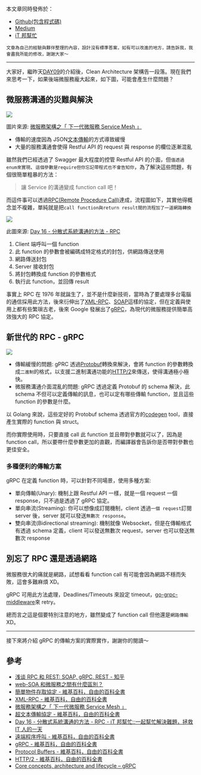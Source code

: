 本文章同時發佈於：

- [Github(包含程式碼)](https://github.com/superj80820/2020-ithelp-contest/blob/master/DAY09)
- [Medium](https://medium.com/%E9%AB%92%E6%A1%B6%E5%AD%90/day9-%E7%A5%9E%E5%A5%87%E7%9A%84-grpc-%E8%AE%93%E4%BD%A0%E6%8A%8A-call-service-%E7%95%B6%E6%88%90%E4%B8%80%E5%80%8B-function-call-%E6%A6%82%E5%BF%B5%E7%AF%87-1a27e7f24331)
- [iT 邦幫忙](https://ithelp.ithome.com.tw/articles/10242372)

```
文章為自己的經驗與夥伴整理的內容，設計沒有標準答案，如有可以改進的地方，請告訴我，我會盡我所能的修改，謝謝大家～
```

---

大家好，繼昨天[DAY09](https://github.com/superj80820/2020-ithelp-contest/blob/master/DAY07)的介紹後，Clean Architecture 架構告一段落。現在我們來思考一下，如果後端微服務龐大起來，如下圖，可能會產生什麼問題？

## 微服務溝通的災難與解決

![](https://i.imgur.com/M4NGgqF.png)

圖片來源: [微服務架構之「 下一代微服務 Service Mesh 」](https://www.itread01.com/content/1561532706.html)

- 傳輸的速度因為 JSON[文本傳輸](https://zh.wikipedia.org/wiki/%E8%B6%85%E6%96%87%E6%9C%AC%E4%BC%A0%E8%BE%93%E5%8D%8F%E8%AE%AE)的方式導致緩慢
- 大量的服務溝通會使得 Restful API 的 request 與 response 的欄位逐漸混亂

雖然我們已經透過了 Swagger 最大程度的控管 Restful API 的介面，但`值透過enum來實現`、`這個參數是require但你忘記帶程式也不會告知你`，為了解決這些問題，有個很簡單粗暴的方法：

> 讓 Service 的溝通變成 function call 吧！

而這件事可以透過[RPC(Remote Procedure Call)](https://zh.wikipedia.org/zh-tw/%E9%81%A0%E7%A8%8B%E9%81%8E%E7%A8%8B%E8%AA%BF%E7%94%A8)達成，流程圖如下，其實他得概念並不複雜，單純就是把`call function與return result間的流程加了一道網路轉換`

![](https://i.imgur.com/i51FX43.png)

此圖來源: [Day 16 - 分散式系統溝通的方法 - RPC](https://ithelp.ithome.com.tw/articles/10223580)

1. Client 端呼叫一個 function
2. 此 function 的參數會被編碼成特定格式的封包，供網路傳送使用
3. 網路傳送封包
4. Server 接收封包
5. 將封包轉換成 function 的參數格式
6. 執行此 function，並回傳 result

事實上 RPC 在 1976 年就誕生了，並不是什麼新技術，當時為了要處理多台電腦的通信採用此方法，後來衍伸出了[XML-RPC](https://zh.wikipedia.org/wiki/XML-RPC)、[SOAP](https://zh.wikipedia.org/wiki/%E7%AE%80%E5%8D%95%E5%AF%B9%E8%B1%A1%E8%AE%BF%E9%97%AE%E5%8D%8F%E8%AE%AE)這樣的協定，但在定義與使用上都有些繁瑣古老，後來 Google 發展出了[gRPC](https://zh.wikipedia.org/wiki/GRPC)，為現代的微服務提供簡單高效強大的 RPC 協定。

## 新世代的 RPC - gRPC

![](https://i.imgur.com/PoiSXeG.png)

- 傳輸緩慢的問題: gPRC 透過[Protobuf](https://zh.wikipedia.org/wiki/Protocol_Buffers)轉換來解決，會將 function 的參數轉換成`二進制`的格式，以支援二進制溝通功能的[HTTP/2](https://zh.wikipedia.org/wiki/HTTP/2#HTTP/2%E4%B8%8EHTTP/1.1%E6%AF%94%E8%BE%83)來傳送，使得溝通極小極快。
- 微服務溝通介面混亂的問題: gRPC 透過定義 Protobuf 的 schema 解決，此 schema 不但可以定義傳輸的訊息，也可以定有哪些傳輸 function，並且這些 function 的參數是什麼。

以 Golang 來說，這些定好的 Protobuf schema 透過官方的[codegen](https://www.grpc.io/docs/languages/go/quickstart/) tool，直接產生實際的 function 與 struct。

而你實際使用時，只要直接 call 此 function 並且帶對參數就可以了，因為是 function call，所以要帶什麼參數更加的直觀，而編譯器會告訴你是否帶對參數也更佳安全。

### 多種便利的傳輸方案

gRPC 在定義 function 時，可以針對不同場景，使用多種方案:

- 單向傳輸(Unary): 機制上跟 Restful API 一樣，就是一個 request 一個 response，只不過是透過了 gRPC 協定。
- 單向串流(Streaming): 你可以想像成訂閱機制，client 透過`一個 request`訂閱 server 後，server 就可以發送`無數次 response`。
- 雙向串流(Bidirectional streaming): 機制就像 Websocket，但是在傳輸格式有透過 schema 定義，client 可以發送無數次 request，server 也可以發送無數次 response

## 別忘了 RPC 還是透過網路

微服務很大的痛就是網路，試想看看 function call 有可能會因為網路不穩而失敗，這會多難麻煩 XD。

gRPC 可用此方法處理，Deadlines/Timeouts 來設定 timeout，[go-grpc-middleware](https://godoc.org/github.com/grpc-ecosystem/go-grpc-middleware/retry)來 retry。

總而言之這是個要特別注意的地方，雖然變成了 function call 但他還是`網路傳輸`XD。

---

接下來將介紹 gRPC 的傳輸方案的實際實作，謝謝你的閱讀～

## 參考

- [浅谈 RPC 和 REST: SOAP, gRPC, REST - 知乎](https://zhuanlan.zhihu.com/p/60352360)
- [web-SOA 和微服務之間有什麼區別？](https://stackoverflow.com/questions/48190148/what-is-the-difference-between-soa-and-microservices)
- [簡單物件存取協定 - 維基百科，自由的百科全書](https://zh.wikipedia.org/wiki/%E7%AE%80%E5%8D%95%E5%AF%B9%E8%B1%A1%E8%AE%BF%E9%97%AE%E5%8D%8F%E8%AE%AE)
- [XML-RPC - 維基百科，自由的百科全書](https://zh.wikipedia.org/wiki/XML-RPC)
- [微服務架構之「 下一代微服務 Service Mesh 」](https://www.itread01.com/content/1561532706.html)
- [超文本傳輸協定 - 維基百科，自由的百科全書](https://zh.wikipedia.org/wiki/%E8%B6%85%E6%96%87%E6%9C%AC%E4%BC%A0%E8%BE%93%E5%8D%8F%E8%AE%AE)
- [Day 16 - 分散式系統溝通的方法 - RPC - iT 邦幫忙::一起幫忙解決難題，拯救 IT 人的一天](https://ithelp.ithome.com.tw/articles/10223580)
- [遠端程序呼叫 - 維基百科，自由的百科全書](https://zh.wikipedia.org/wiki/%E9%81%A0%E7%A8%8B%E9%81%8E%E7%A8%8B%E8%AA%BF%E7%94%A8)
- [gRPC - 維基百科，自由的百科全書](https://zh.wikipedia.org/wiki/GRPC)
- [Protocol Buffers - 維基百科，自由的百科全書](https://zh.wikipedia.org/wiki/Protocol_Buffers)
- [HTTP/2 - 維基百科，自由的百科全書](https://zh.wikipedia.org/wiki/HTTP/2#HTTP/2%E4%B8%8EHTTP/1.1%E6%AF%94%E8%BE%83)
- [Core concepts, architecture and lifecycle – gRPC](https://grpc.io/docs/what-is-grpc/core-concepts/)
